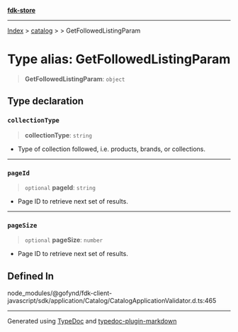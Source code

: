[**fdk-store**](../../../README.md)
***

[Index](../../../API.md) > [catalog](../../README.md) > [<internal>](../README.md) > GetFollowedListingParam

# Type alias: GetFollowedListingParam

> **GetFollowedListingParam**: `object`

## Type declaration

### `collectionType`

> **collectionType**: `string`

- Type of collection followed, i.e.
products, brands, or collections.

***

### `pageId`

> `optional` **pageId**: `string`

- Page ID to retrieve next set of results.

***

### `pageSize`

> `optional` **pageSize**: `number`

- Page ID to retrieve next set of results.

## Defined In

node\_modules/@gofynd/fdk-client-javascript/sdk/application/Catalog/CatalogApplicationValidator.d.ts:465

***
Generated using [TypeDoc](https://typedoc.org/) and [typedoc-plugin-markdown](https://www.npmjs.com/package/typedoc-plugin-markdown)
